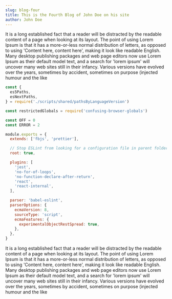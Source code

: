 ```yaml
---
slug: blog-four
title: This is the Fourth Blog of John Doe on his site
author: John Doe
---
```


It is a long established fact that a reader will be distracted by the readable content of a page when looking at its layout. The point of using Lorem Ipsum is that it has a more-or-less normal distribution of letters, as opposed to using 'Content here, content here', making it look like readable English. Many desktop publishing packages and web page editors now use Lorem Ipsum as their default model text, and a search for 'lorem ipsum' will uncover many web sites still in their infancy. Various versions have evolved over the years, sometimes by accident, sometimes on purpose (injected humour and the like

```js
const {
  es5Paths,
  esNextPaths,
} = require('./scripts/shared/pathsByLanguageVersion')

const restrictedGlobals = require('confusing-browser-globals')

const OFF = 0
const ERROR = 2

module.exports = {
  extends: ['fbjs', 'prettier'],

  // Stop ESLint from looking for a configuration file in parent folders
  root: true,

  plugins: [
    'jest',
    'no-for-of-loops',
    'no-function-declare-after-return',
    'react',
    'react-internal',
  ],

  parser: 'babel-eslint',
  parserOptions: {
    ecmaVersion: 8,
    sourceType: 'script',
    ecmaFeatures: {
      experimentalObjectRestSpread: true,
    },
  },
}
```

It is a long established fact that a reader will be distracted by the readable content of a page when looking at its layout. The point of using Lorem Ipsum is that it has a more-or-less normal distribution of letters, as opposed to using 'Content here, content here', making it look like readable English. Many desktop publishing packages and web page editors now use Lorem Ipsum as their default model text, and a search for 'lorem ipsum' will uncover many web sites still in their infancy. Various versions have evolved over the years, sometimes by accident, sometimes on purpose (injected humour and the like
